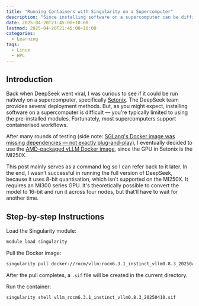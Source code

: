 ```yaml
---
title: "Running Containers with Singularity on a Supercomputer"
description: "Since installing software on a supercomputer can be difficult for users, using Singularity to run containers is an excellent solution."
date: 2025-04-20T21:45:00+10:00
lastmod: 2025-04-20T21:45:00+10:00
categories:
  - Learning
tags:
  - Linux
  - HPC
---
```


## Introduction

Back when DeepSeek went viral, I was curious to see if it could be run natively on a supercomputer, specifically [Setonix](https://pawsey.org.au/systems/setonix/). The DeepSeek team provides several deployment methods. But, as you might expect, installing software on a supercomputer is difficult — you're typically limited to using the pre-installed modules. Fortunately, most supercomputers support containerised workflows.

After many rounds of testing (side note: [SGLang's Docker image was missing dependencies — not exactly plug-and-play](https://github.com/sgl-project/sglang/issues/4630)), I eventually decided to use the [AMD-packaged vLLM Docker image](https://hub.docker.com/r/rocm/vllm/tags), since the GPU in Setonix is the MI250X.

This post mainly serves as a command log so I can refer back to it later. In the end, I wasn’t successful in running the full version of DeepSeek, because it uses 8-bit quantisation, which isn’t supported on the MI250X. It requires an MI300 series GPU. It's theoretically possible to convert the model to 16-bit and run it across four nodes, but that’ll have to wait for another time.

## Step-by-step Instructions

Load the Singularity module:

```bash
module load singularity
````

Pull the Docker image:

```bash
singularity pull docker://rocm/vllm:rocm6.3.1_instinct_vllm0.8.3_20250410
```

After the pull completes, a `.sif` file will be created in the current directory.

Run the container:

```bash
singularity shell vllm_rocm6.3.1_instinct_vllm0.8.3_20250410.sif
```
